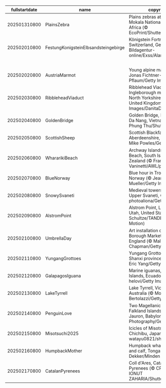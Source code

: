 |fullstartdate|name|copyright|title|image|
|--|--|--|--|--|
202501310800|PlainsZebra|Plains zebras at sunrise, Mokala National Park, South Africa (© EcoPrint/Shutterstock)|Info|![](/en-AU/2025/02/202501310800PlainsZebra.jpg)|
202502010800|FestungKonigsteinElbsandsteingebirge|Königstein Fortress, Saxon Switzerland, Germany (© Bildagentur-online/Exss/Alamy)|Info|![](/en-AU/2025/02/202502010800FestungKonigsteinElbsandsteingebirge.jpg)|
||||![](/en-AU/2025/02/.jpg)|
202502020800|AustriaMarmot|Young alpine marmot (© Jonas Fichtner-Pflaum/Getty Images)|Info|![](/en-AU/2025/02/202502020800AustriaMarmot.jpg)|
202502030800|RibbleheadViaduct|Ribblehead Viaduct and Ingleborough mountain, North Yorkshire, England, United Kingdom (© AWL Images/DanitaDelimont.com)|Info|![](/en-AU/2025/02/202502030800RibbleheadViaduct.jpg)|
202502040800|GoldenBridge|Golden Bridge, Bà Nà Hills, Da Nang, Vietnam (© Hien Phung Thu/Shutterstock)|Info|![](/en-AU/2025/02/202502040800GoldenBridge.jpg)|
202502050800|ScottishSheep|Scottish Blackface sheep, Aberdeenshire, Scotland (© Mike Powles/Getty Images)|Info|![](/en-AU/2025/02/202502050800ScottishSheep.jpg)|
202502060800|WhararikiBeach|Archway Islands, Wharariki Beach, South Island, New Zealand (© Francesco Vaninetti/AWL/plainpicture)|Info|![](/en-AU/2025/02/202502060800WhararikiBeach.jpg)|
202502070800|BlueNorway|Blue hour in Trondheim, Norway (© Jeanny Mueller/Getty Images)|Info|![](/en-AU/2025/02/202502070800BlueNorway.jpg)|
202502080800|SnowySvaneti|Medieval towers in Mestia, Upper Svaneti, Georgia (© photoaliona/Getty Images)|Info|![](/en-AU/2025/02/202502080800SnowySvaneti.jpg)|
202502090800|AlstromPoint|Alstrom Point, Lake Powell, Utah, United States (© T.M. Schultze/TANDEM Stills + Motion)|Info|![](/en-AU/2025/02/202502090800AlstromPoint.jpg)|
202502100800|UmbrellaDay|Art installation of umbrellas, Borough Market, London, England (© Malcolm P Chapman/Getty Images)|Info|![](/en-AU/2025/02/202502100800UmbrellaDay.jpg)|
202502110800|YungangGrottoes|Yungang Grottoes, Datong, Shanxi province, China (© Eric Yang/Getty Images)|Info|![](/en-AU/2025/02/202502110800YungangGrottoes.jpg)|
202502120800|GalapagosIguana|Marine iguanas, Galápagos Islands, Ecuador (© helovi/Getty Images)|Info|![](/en-AU/2025/02/202502120800GalapagosIguana.jpg)|
202502130800|LakeTyrrell|Lake Tyrrell, Victoria, Australia (© Monica Bertolazzi/Getty Images)|Info|![](/en-AU/2025/02/202502130800LakeTyrrell.jpg)|
202502140800|PenguinLove|Two Magellanic penguins, Falkland Islands (© Vicki Jauron, Babylon and Beyond Photography/Getty Images)|Info|![](/en-AU/2025/02/202502140800PenguinLove.jpg)|
202502150800|Misotsuchi2025|Icicles of Misotsuchi, Chichibu, Japan (© watayu0821/shutterstock)|Info|![](/en-AU/2025/02/202502150800Misotsuchi2025.jpg)|
202502160800|HumpbackMother|Humpback whale mother and calf, Tonga (© Chase Dekker/Minden Pictures)|Info|![](/en-AU/2025/02/202502160800HumpbackMother.jpg)|
202502170800|CatalanPyrenees|Coll d'Ares, Catalan Pyrenees (© CRISTIAN IONUT ZAHARIA/Shutterstock)|Info|![](/en-AU/2025/02/202502170800CatalanPyrenees.jpg)|
